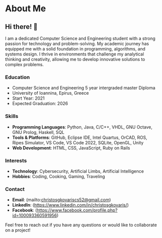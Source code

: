 # About Me

## Hi there! 👋

I am a dedicated Computer Science and Engineering student with a strong passion for technology and problem-solving. My academic journey has equipped me with a solid foundation in programming, algorithms, and systems design. I thrive in environments that challenge my analytical thinking and creativity, allowing me to develop innovative solutions to complex problems.

### Education
- Computer Science and Engineering 5 year intergraded master Diploma
- University of Ioannina, Epirus, Greece
- Start Year: 2021
- Expected Graduation: 2026

### Skills
- **Programming Languages**: Python, Java, C/C++, VHDL, GNU Octave, GNU Prolog, Haskell, SQL
- **Tools & Platforms**: GitHub, Eclipse IDE, Intel Quartus, OrCAD, ROS, Ripes Simulator, VS Code, VS Code 2022, SQLite, OpenGL, Unity
- **Web Development**: HTML, CSS, JavaScript, Ruby on Rails

### Interests
- **Technology**: Cybersecurity, Artificial Limbs, Artificial Intelligence
- **Hobbies**: Coding, Cooking, Gaming, Traveling

### Contact
- **Email**: (mailto:christosgkovariscs52@gmail.com)
- **LinkedIn**: (https://www.linkedin.com/in/christosgkovaris/)
- **Facebook**: (https://www.facebook.com/profile.php?id=100093360591956)

Feel free to reach out if you have any questions or would like to collaborate on a project!

